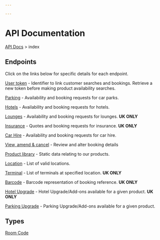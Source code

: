 ```yaml
---

---
```


# API Documentation

[API Docs](/) > index

## Endpoints 

Click on the links below for specific details for each endpoint.

[User token](usertoken) - Identifier to link customer searches and bookings. Retrieve a new token before making product availability searches.

[Parking](parking) - Availability and booking requests for car parks.

[Hotels](hotel) - Availability and booking requests for hotels.

[Lounges](lounge) - Availability and booking requests for lounges. **UK ONLY**

[Insurance](insurance) - Quotes and booking requests for insurance.  **UK ONLY**

[Car Hire](carhire) - Availability and booking requests for car hire.

[View, amend & cancel](viewamendcancel) - Review and alter booking details

[Product library](productlibrary) - Static data relating to our products.

[Location](locations) - List of valid locations.

[Terminal](terminal) - List of terminals at specified location. **UK ONLY**

[Barcode](barcode) - Barcode representation of booking reference. **UK ONLY**

[Hotel Upgrade](upgrade) - Hotel Upgrade/Add-ons available for a given product. **UK ONLY**

[Parking Upgrade](parkingupgrade) - Parking Upgrade/Add-ons available for a given product. 
## Types

[Room Code](types/roomcode)
